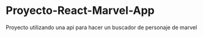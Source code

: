 # Proyecto-React-Marvel-App
Proyecto utilizando una api para hacer un buscador de personaje de marvel
